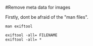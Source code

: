#Remove meta data for images

Firstly, dont be afraid of the "man files".

```
man exiftool
```

```
exiftool -all= FILENAME
exiftool -all= *
```

